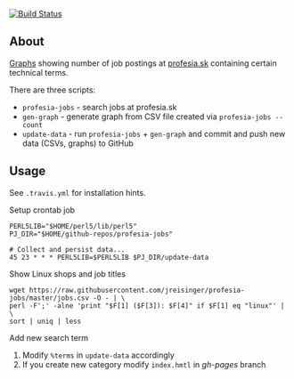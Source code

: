 [![Build Status](https://travis-ci.org/jreisinger/profesia-jobs.svg?branch=master)](https://travis-ci.org/jreisinger/profesia-jobs)

## About

[Graphs](http://jreisinger.github.io/profesia-jobs/) showing number of job
postings at [profesia.sk](http://profesia.sk) containing certain technical
terms.

There are three scripts:

* `profesia-jobs` - search jobs at profesia.sk
* `gen-graph` - generate graph from CSV file created via `profesia-jobs --count`
* `update-data` - run `profesia-jobs` + `gen-graph` and commit and push new data (CSVs, graphs) to GitHub

## Usage

See `.travis.yml` for installation hints.

Setup crontab job

```
PERL5LIB="$HOME/perl5/lib/perl5"
PJ_DIR="$HOME/github-repos/profesia-jobs"

# Collect and persist data...
45 23 * * * PERL5LIB=$PERL5LIB $PJ_DIR/update-data
```

Show Linux shops and job titles

```
wget https://raw.githubusercontent.com/jreisinger/profesia-jobs/master/jobs.csv -O - | \
perl -F';' -alne 'print "$F[1] ($F[3]): $F[4]" if $F[1] eq "linux"' | \
sort | uniq | less
```

Add new search term

1. Modify `%terms` in `update-data` accordingly
2. If you create new category modify `index.hmtl` in *gh-pages* branch
